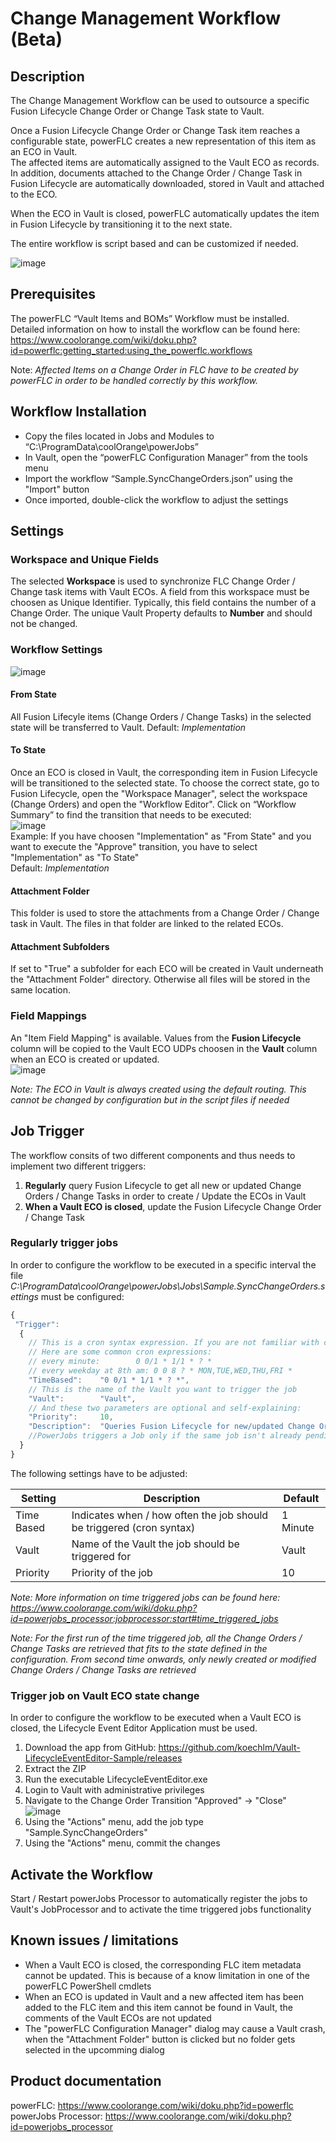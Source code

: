 # Change Management Workflow (Beta)

## Description
The Change Management Workflow can be used to outsource a specific Fusion Lifecycle Change Order or Change Task state to Vault. 

Once a Fusion Lifecycle Change Order or Change Task item reaches a configurable state, powerFLC creates a new representation of this item as an ECO in Vault.  
The affected items are automatically assigned to the Vault ECO as records. In addition, documents attached to the Change Order / Change Task in Fusion Lifecycle are automatically downloaded, stored in Vault and attached to the ECO. 

When the ECO in Vault is closed, powerFLC automatically updates the item in Fusion Lifecycle by transitioning it to the next state.

The entire workflow is script based and can be customized if needed.

![image](https://user-images.githubusercontent.com/5640189/101147606-e726dc80-361c-11eb-9ed0-3b4a0ece7183.png)

## Prerequisites
The powerFLC “Vault Items and BOMs” Workflow must be installed. Detailed information on how to install the workflow can be found here: https://www.coolorange.com/wiki/doku.php?id=powerflc:getting_started:using_the_powerflc.workflows

Note:
*Affected Items on a Change Order in FLC have to be created by powerFLC in order to be handled correctly by this workflow.*

## Workflow Installation
-	Copy the files located in Jobs and Modules to “C:\ProgramData\coolOrange\powerJobs”
-	In Vault, open the “powerFLC Configuration Manager” from the tools menu
-	Import the workflow “Sample.SyncChangeOrders.json” using the "Import" button
-	Once imported, double-click the workflow to adjust the settings

## Settings
### Workspace and Unique Fields
The selected **Workspace** is used to synchronize FLC Change Order / Change task items with Vault ECOs. A field from this workspace must be choosen as Unique Identifier. Typically, this field contains the number of a Change Order. The unique Vault Property defaults to **Number** and should not be changed.

### Workflow Settings
![image](https://user-images.githubusercontent.com/5640189/101149424-366e0c80-361f-11eb-8035-61a573d91c53.png)

#### From State
All Fusion Lifecyle items (Change Orders / Change Tasks) in the selected state will be transferred to Vault. Default: *Implementation*
#### To State
Once an ECO is closed in Vault, the corresponding item in Fusion Lifecycle will be transitioned to the selected state.
To choose the correct state, go to Fusion Lifecycle, open the "Workspace Manager", select the workspace (Change Orders) and open the "Workflow Editor". Click on “Workflow Summary” to find the transition that needs to be executed:  
![image](https://user-images.githubusercontent.com/5640189/101149479-4a197300-361f-11eb-8d34-078cf03db85e.png)  
Example: If you have choosen "Implementation" as "From State" and you want to execute the "Approve" transition, you have to select "Implementation" as "To State"  
Default: *Implementation*

#### Attachment Folder
This folder is used to store the attachments from a Change Order / Change task in Vault. The files in that folder are linked to the related ECOs.
#### Attachment Subfolders
If set to "True" a subfolder for each ECO will be created in Vault underneath the "Attachment Folder" directory. Otherwise all files will be stored in the same location.

### Field Mappings  
An "Item Field Mapping" is available. Values from the **Fusion Lifecycle** column will be copied to the Vault ECO UDPs choosen in the **Vault** column when an ECO is created or updated.  
![image](https://user-images.githubusercontent.com/5640189/101149519-5998bc00-361f-11eb-9c68-6ffb67bda5c1.png) 


*Note: The ECO in Vault is always created using the default routing. This cannot be changed by configuration but in the script files if needed*


## Job Trigger

The workflow consits of two different components and thus needs to implement two different triggers:
1) __Regularly__ query Fusion Lifecycle to get all new or updated Change Orders / Change Tasks in order to create / Update the ECOs in Vault
2) __When a Vault ECO is closed__, update the Fusion Lifecycle Change Order / Change Task 

### Regularly trigger jobs
In order to configure the workflow to be executed in a specific interval the file *C:\ProgramData\coolOrange\powerJobs\Jobs\Sample.SyncChangeOrders.settings* must be configured:

```javascript
{
 "Trigger":
  {
    // This is a cron syntax expression. If you are not familiar with cron, please see: http://www.cronmaker.com/
    // Here are some common cron expressions:
    // every minute:        0 0/1 * 1/1 * ? *
    // every weekday at 8th am: 0 0 8 ? * MON,TUE,WED,THU,FRI *
    "TimeBased":	"0 0/1 * 1/1 * ? *",
    // This is the name of the Vault you want to trigger the job
    "Vault":		"Vault",
    // And these two parameters are optional and self-explaining:
    "Priority":		10,
    "Description":	"Queries Fusion Lifecycle for new/updated Change Orders"
    //PowerJobs triggers a Job only if the same job isn't already pending in the job queue.
  }
}
```
The following settings have to be adjusted:

| Setting | Description | Default |
| --- | --- | --- |
| Time Based | Indicates when / how often the job should be triggered (cron syntax) | 1 Minute |
| Vault | Name of the Vault the job should be triggered for  | Vault |
| Priority | Priority of the job | 10 |

*Note: More information on time triggered jobs can be found here: https://www.coolorange.com/wiki/doku.php?id=powerjobs_processor:jobprocessor:start#time_triggered_jobs*

*Note: For the first run of the time triggered job, all the Change Orders / Change Tasks are retrieved that fits to the state defined in the configuration. From second time onwards, only newly created or modified Change Orders / Change Tasks are retrieved*

### Trigger job on Vault ECO state change
In order to configure the workflow to be executed when a Vault ECO is closed, the Lifecycle Event Editor Application must be used.

1) Download the app from GitHub: https://github.com/koechlm/Vault-LifecycleEventEditor-Sample/releases
2) Extract the ZIP
3) Run the executable LifecycleEventEditor.exe
4) Login to Vault with administrative privileges
5) Navigate to the Change Order Transition "Approved" -> "Close"  
![image](https://user-images.githubusercontent.com/5640189/101149325-10e10300-361f-11eb-8ef5-e7e83a95c393.png)
6) Using the "Actions" menu, add the job type "Sample.SyncChangeOrders"
7) Using the "Actions" menu, commit the changes


## Activate the Workflow
Start / Restart powerJobs Processor to automatically register the jobs to Vault's JobProcessor and to activate the time triggered jobs functionality


## Known issues / limitations
* When a Vault ECO is closed, the corresponding FLC item metadata cannot be updated. This is because of a know limitation in one of the powerFLC PowerShell cmdlets
* When an ECO is updated in Vault and a new affected item has been added to the FLC item and this item cannot be found in Vault, the comments of the Vault ECOs are not updated
* The "powerFLC Configuration Manager" dialog may cause a Vault crash, when the "Attachment Folder" button is clicked but no folder gets selected in the upcomming dialog


## Product documentation
powerFLC: https://www.coolorange.com/wiki/doku.php?id=powerflc  
powerJobs Processor: https://www.coolorange.com/wiki/doku.php?id=powerjobs_processor  
